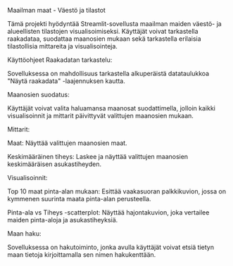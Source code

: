 Maailman maat - Väestö ja tilastot

Tämä projekti hyödyntää Streamlit-sovellusta maailman maiden väestö- ja alueellisten tilastojen visualisoimiseksi. Käyttäjät voivat tarkastella raakadataa, suodattaa maanosien mukaan sekä tarkastella erilaisia tilastollisia mittareita ja visualisointeja.​

Käyttöohjeet
Raakadatan tarkastelu:

Sovelluksessa on mahdollisuus tarkastella alkuperäistä datataulukkoa "Näytä raakadata" -laajennuksen kautta.​

Maanosien suodatus:

Käyttäjät voivat valita haluamansa maanosat suodattimella, jolloin kaikki visualisoinnit ja mittarit päivittyvät valittujen maanosien mukaan.​

Mittarit:

Maat: Näyttää valittujen maanosien maat.​

Keskimääräinen tiheys: Laskee ja näyttää valittujen maanosien keskimääräisen asukastiheyden.​

Visualisoinnit:

Top 10 maat pinta-alan mukaan: Esittää vaakasuoran palkkikuvion, jossa on kymmenen suurinta maata pinta-alan perusteella.​

Pinta-ala vs Tiheys -scatterplot: Näyttää hajontakuvion, joka vertailee maiden pinta-aloja ja asukastiheyksiä.​

Maan haku:

Sovelluksessa on hakutoiminto, jonka avulla käyttäjät voivat etsiä tietyn maan tietoja kirjoittamalla sen nimen hakukenttään.
